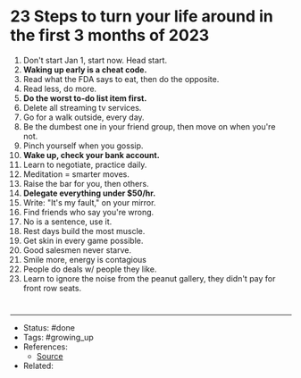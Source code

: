 # 23 Steps to turn your life around in the first 3 months of 2023
1. Don't start Jan 1, start now. Head start.
2. **Waking up early is a cheat code.**
3. Read what the FDA says to eat, then do the opposite.
4. Read less, do more.
5. **Do the worst to-do list item first.**
6. Delete all streaming tv services.
7. Go for a walk outside, every day.
8. Be the dumbest one in your friend group, then move on when you're not.
9. Pinch yourself when you gossip.
10. **Wake up, check your bank account.**
11. Learn to negotiate, practice daily.
12. Meditation = smarter moves.
13. Raise the bar for you, then others.
14. **Delegate everything under $50/hr.**
15. Write: "It's my fault," on your mirror.
16. Find friends who say you're wrong.
17. No is a sentence, use it.
18. Rest days build the most muscle.
19. Get skin in every game possible.
20. Good salesmen never starve.
21. Smile more, energy is contagious
22. People do deals w/ people they like.
23. Learn to ignore the noise from the peanut gallery, they didn't pay for front row seats.

#
---
- Status: #done
- Tags: #growing_up
- References:
	- [Source](https://twitter.com/Codie_Sanchez/status/1601586037297389568)
- Related:
